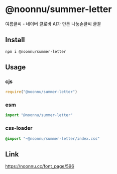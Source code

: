 # @noonnu/summer-letter
여름글씨 - 네이버 클로바 AI가 만든 나눔손글씨 글꼴

## Install
```sh
npm i @noonnu/summer-letter
```
## Usage
### cjs
```js
require("@noonnu/summer-letter")
```
### esm
```js
import "@noonnu/summer-letter"
```
### css-loader
```css
@import "~@noonnu/summer-letter/index.css"
```

## Link
https://noonnu.cc/font_page/596